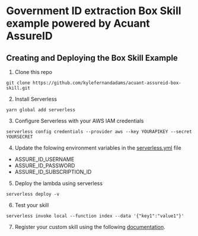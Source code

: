 Government ID extraction Box Skill example powered by Acuant AssureID
=====================================================================

Creating and Deploying the Box Skill Example
--------------------------------------------
1) Clone this repo
```
git clone https://github.com/kylefernandadams/acuant-assureid-box-skill.git
```
2) Install Serverless
```
yarn global add serverless
```
3) Configure Serverless with your AWS IAM credentials
```
serverless config credentials --provider aws --key YOURAPIKEY --secret YOURSECRET
```
4) Update the folowing environment variables in the [serverless.yml](https://github.com/kylefernandadams/acuant-assureid-box-skill/blob/master/serverless.yml) file
  * ASSURE_ID_USERNAME
  * ASSURE_ID_PASSWORD
  * ASSURE_ID_SUBSCRIPTION_ID
5) Deploy the lambda using serverless
```
serverless deploy -v
```
6) Test your skill
```
serverless invoke local --function index --data '{"key1":"value1"}'
```
7) Register your custom skill using the following [documentation](https://developer.box.com/docs/creating-your-a-box-skill-using-serverless#section-5-register-your-skill-application-with-box).
